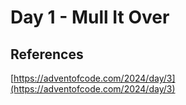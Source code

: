 # Day 1 - Mull It Over

## References

[https://adventofcode.com/2024/day/3](https://adventofcode.com/2024/day/3)
